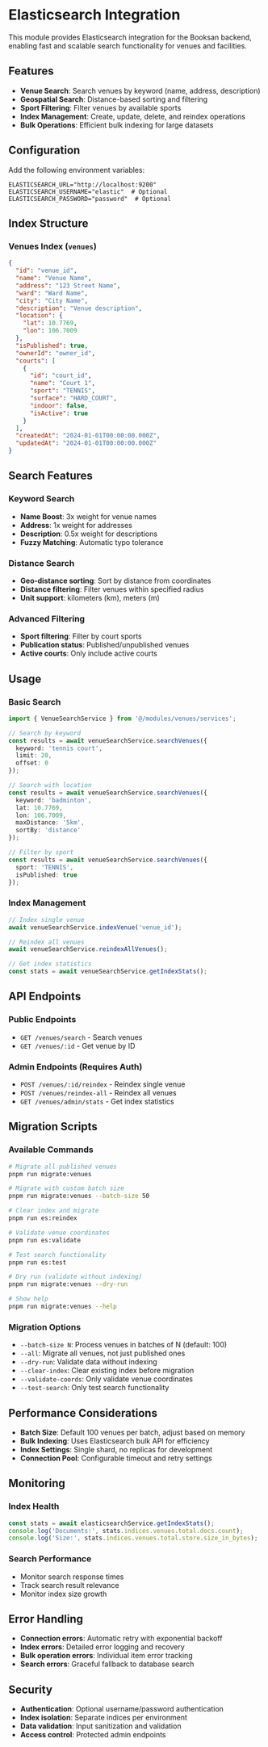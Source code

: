 # Elasticsearch Integration

This module provides Elasticsearch integration for the Booksan backend, enabling fast and scalable search functionality for venues and facilities.

## Features

- **Venue Search**: Search venues by keyword (name, address, description)
- **Geospatial Search**: Distance-based sorting and filtering
- **Sport Filtering**: Filter venues by available sports
- **Index Management**: Create, update, delete, and reindex operations
- **Bulk Operations**: Efficient bulk indexing for large datasets

## Configuration

Add the following environment variables:

```env
ELASTICSEARCH_URL="http://localhost:9200"
ELASTICSEARCH_USERNAME="elastic"  # Optional
ELASTICSEARCH_PASSWORD="password"  # Optional
```

## Index Structure

### Venues Index (`venues`)

```json
{
  "id": "venue_id",
  "name": "Venue Name",
  "address": "123 Street Name",
  "ward": "Ward Name",
  "city": "City Name", 
  "description": "Venue description",
  "location": {
    "lat": 10.7769,
    "lon": 106.7009
  },
  "isPublished": true,
  "ownerId": "owner_id",
  "courts": [
    {
      "id": "court_id",
      "name": "Court 1",
      "sport": "TENNIS",
      "surface": "HARD_COURT",
      "indoor": false,
      "isActive": true
    }
  ],
  "createdAt": "2024-01-01T00:00:00.000Z",
  "updatedAt": "2024-01-01T00:00:00.000Z"
}
```

## Search Features

### Keyword Search
- **Name Boost**: 3x weight for venue names
- **Address**: 1x weight for addresses  
- **Description**: 0.5x weight for descriptions
- **Fuzzy Matching**: Automatic typo tolerance

### Distance Search
- **Geo-distance sorting**: Sort by distance from coordinates
- **Distance filtering**: Filter venues within specified radius
- **Unit support**: kilometers (km), meters (m)

### Advanced Filtering
- **Sport filtering**: Filter by court sports
- **Publication status**: Published/unpublished venues
- **Active courts**: Only include active courts

## Usage

### Basic Search

```typescript
import { VenueSearchService } from '@/modules/venues/services';

// Search by keyword
const results = await venueSearchService.searchVenues({
  keyword: 'tennis court',
  limit: 20,
  offset: 0
});

// Search with location
const results = await venueSearchService.searchVenues({
  keyword: 'badminton',
  lat: 10.7769,
  lon: 106.7009,
  maxDistance: '5km',
  sortBy: 'distance'
});

// Filter by sport
const results = await venueSearchService.searchVenues({
  sport: 'TENNIS',
  isPublished: true
});
```

### Index Management

```typescript
// Index single venue
await venueSearchService.indexVenue('venue_id');

// Reindex all venues
await venueSearchService.reindexAllVenues();

// Get index statistics
const stats = await venueSearchService.getIndexStats();
```

## API Endpoints

### Public Endpoints

- `GET /venues/search` - Search venues
- `GET /venues/:id` - Get venue by ID

### Admin Endpoints (Requires Auth)

- `POST /venues/:id/reindex` - Reindex single venue
- `POST /venues/reindex-all` - Reindex all venues
- `GET /venues/admin/stats` - Get index statistics

## Migration Scripts

### Available Commands

```bash
# Migrate all published venues
pnpm run migrate:venues

# Migrate with custom batch size
pnpm run migrate:venues --batch-size 50

# Clear index and migrate
pnpm run es:reindex

# Validate venue coordinates
pnpm run es:validate

# Test search functionality
pnpm run es:test

# Dry run (validate without indexing)
pnpm run migrate:venues --dry-run

# Show help
pnpm run migrate:venues --help
```

### Migration Options

- `--batch-size N`: Process venues in batches of N (default: 100)
- `--all`: Migrate all venues, not just published ones
- `--dry-run`: Validate data without indexing
- `--clear-index`: Clear existing index before migration
- `--validate-coords`: Only validate venue coordinates
- `--test-search`: Only test search functionality

## Performance Considerations

- **Batch Size**: Default 100 venues per batch, adjust based on memory
- **Bulk Indexing**: Uses Elasticsearch bulk API for efficiency
- **Index Settings**: Single shard, no replicas for development
- **Connection Pool**: Configurable timeout and retry settings

## Monitoring

### Index Health

```typescript
const stats = await elasticsearchService.getIndexStats();
console.log('Documents:', stats.indices.venues.total.docs.count);
console.log('Size:', stats.indices.venues.total.store.size_in_bytes);
```

### Search Performance

- Monitor search response times
- Track search result relevance
- Monitor index size growth

## Error Handling

- **Connection errors**: Automatic retry with exponential backoff
- **Index errors**: Detailed error logging and recovery
- **Bulk operation errors**: Individual item error tracking
- **Search errors**: Graceful fallback to database search

## Security

- **Authentication**: Optional username/password authentication
- **Index isolation**: Separate indices per environment
- **Data validation**: Input sanitization and validation
- **Access control**: Protected admin endpoints

